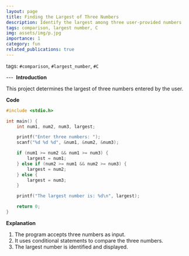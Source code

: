 ```yaml
---
layout: page
title: Finding the Largest of Three Numbers
description: Identify the largest among three user-provided numbers
tags: comparison, largest number, C
img: assets/img/p.jpg
importance: 1
category: fun
related_publications: true
---
```

tags: `#comparison`, `#largest_number`, `#C`

‌‌‌‌‌---
‌
**Introduction**  

This project determines the largest of three numbers entered by the user.

**Code** 

```c
#include <stdio.h>

int main() {
    int num1, num2, num3, largest;

    printf("Enter three numbers: ");
    scanf("%d %d %d", &num1, &num2, &num3);

    if (num1 >= num2 && num1 >= num3) {
        largest = num1;
    } else if (num2 >= num1 && num2 >= num3) {
        largest = num2;
    } else {
        largest = num3;
    }

    printf("The largest number is: %d\n", largest);

    return 0;
}
```

**Explanation** 

1. The program accepts three numbers as input.  
2. It uses conditional statements to compare the three numbers.  
3. The largest number is identified and displayed.
